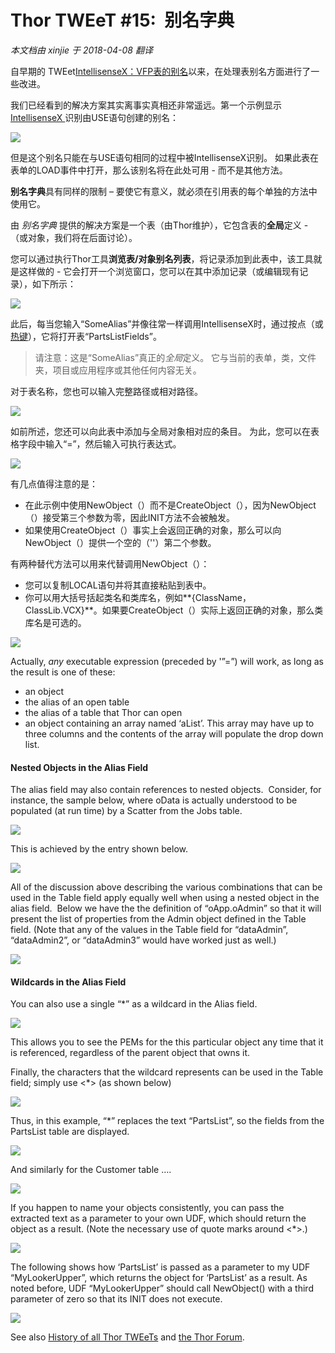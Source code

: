﻿Thor TWEeT #15:  别名字典
===
_本文档由 xinjie 于 2018-04-08 翻译_

自早期的 TWEet[IntellisenseX：VFP表的别名](Tweet_11.md)以来，在处理表别名方面进行了一些改进。

我们已经看到的解决方案其实离事实真相还非常遥远。第一个示例显示<a href="https://github.com/VFPX/IntelliSenseX" target="_blank"> IntellisenseX </a>识别由USE语句创建的别名：

![](Images/Tweet11a.png)

但是这个别名只能在与USE语句相同的过程中被IntellisenseX识别。 如果此表在表单的LOAD事件中打开，那么该别名将在此处可用 - 而不是其他方法。

**别名字典**具有同样的限制 – 要使它有意义，就必须在引用表的每个单独的方法中使用它。

由 _别名字典_ 提供的解决方案是一个表（由Thor维护），它包含表的**全局**定义 - （或对象，我们将在后面讨论）。

您可以通过执行Thor工具**浏览表/对象别名列表**，将记录添加到此表中，该工具就是这样做的 - 它会打开一个浏览窗口，您可以在其中添加记录（或编辑现有记录），如下所示：

![](Images/Tweet15b.png)

此后，每当您输入“SomeAlias”并像往常一样调用IntellisenseX时，通过按点（或[热键](Tweet_12.md)），它将打开表“PartsListFields”。

>请注意：这是“SomeAlias”真正的*全局*定义。 它与当前的表单，类，文件夹，项目或应用程序或其他任何内容无关。

对于表名称，您也可以输入完整路径或相对路径。

![](Images/Tweet15c.png)

如前所述，您还可以向此表中添加与全局对象相对应的条目。 为此，您可以在表格字段中输入“=”，然后输入可执行表达式。

![](Images/Tweet15d.png)

有几点值得注意的是：

*   在此示例中使用NewObject（）而不是CreateObject（），因为NewObject（）接受第三个参数为零，因此INIT方法不会被触发。
*   如果使用CreateObject（）事实上会返回正确的对象，那么可以向NewObject（）提供一个空的（''）第二个参数。

有两种替代方法可以用来代替调用NewObject（）：

*   您可以复制LOCAL语句并将其直接粘贴到表中。
*   你可以用大括号括起类名和类库名，例如**{ClassName，ClassLib.VCX}**。如果要CreateObject（）实际上返回正确的对象，那么类库名是可选的。

![](Images/Tweet15e.png)

Actually, *any* executable expression (preceded by '”=”) will work, as long as the result is one of these:

*   an object
*   the alias of an open table
*   the alias of a table that Thor can open
*   an object containing an array named ‘aList’. This array may have up to three columns and the contents of the array will populate the drop down list.

#### Nested Objects in the Alias Field

The alias field may also contain references to nested objects.  Consider, for instance, the sample below, where oData is actually understood to be populated (at run time) by a Scatter from the Jobs table.

![](Images/Tweet15f.png)

This is achieved by the entry shown below.

![](Images/Tweet15g.png)

All of the discussion above describing the various combinations that can be used in the Table field apply equally well when using a nested object in the alias field.  Below we have the the definition of “oApp.oAdmin” so that it will present the list of properties from the Admin object defined in the Table field. (Note that any of the values in the Table field for “dataAdmin”, “dataAdmin2”, or “dataAdmin3” would have worked just as well.)

![](Images/Tweet15h.png)

#### Wildcards in the Alias Field

You can also use a single “*” as a wildcard in the Alias field.

![](Images/Tweet15i.png)

This allows you to see the PEMs for the this particular object any time that it is referenced, regardless of the parent object that owns it.

Finally, the characters that the wildcard represents can be used in the Table field; simply use <*> (as shown below)

![](Images/Tweet15j.png)

Thus, in this example, “*” replaces the text “PartsList”, so the fields from the PartsList table are displayed.

![](Images/Tweet15k.png)

And similarly for the Customer table ….

![](Images/Tweet15l.png)

If you happen to name your objects consistently, you can pass the extracted text as a parameter to your own UDF, which should return the object as a result. (Note the necessary use of quote marks around <*>.)

![](Images/Tweet15m.png)

The following shows how ‘PartsList’ is passed as a parameter to my UDF “MyLookerUpper”, which returns the object for ‘PartsList’ as a result. As noted before, UDF “MyLookerUpper” should call NewObject() with a third parameter of zero so that its INIT does not execute.

![](Images/Tweet15n.png)

See also [History of all Thor TWEeTs](../TWEeTs.md) and [the Thor Forum](https://groups.google.com/forum/?fromgroups#!forum/FoxProThor).

